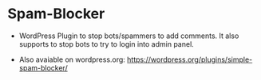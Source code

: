 # Spam-Blocker

* WordPress Plugin to stop bots/spammers to add comments. It also supports to stop bots to try to login into admin panel.

* Also avaiable on wordpress.org: https://wordpress.org/plugins/simple-spam-blocker/
